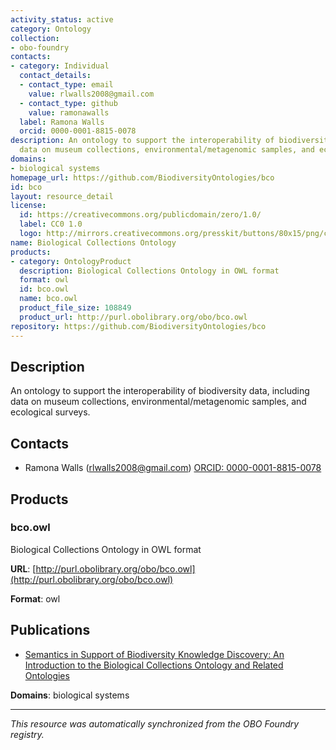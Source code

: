 ```yaml
---
activity_status: active
category: Ontology
collection:
- obo-foundry
contacts:
- category: Individual
  contact_details:
  - contact_type: email
    value: rlwalls2008@gmail.com
  - contact_type: github
    value: ramonawalls
  label: Ramona Walls
  orcid: 0000-0001-8815-0078
description: An ontology to support the interoperability of biodiversity data, including
  data on museum collections, environmental/metagenomic samples, and ecological surveys.
domains:
- biological systems
homepage_url: https://github.com/BiodiversityOntologies/bco
id: bco
layout: resource_detail
license:
  id: https://creativecommons.org/publicdomain/zero/1.0/
  label: CC0 1.0
  logo: http://mirrors.creativecommons.org/presskit/buttons/80x15/png/cc-zero.png
name: Biological Collections Ontology
products:
- category: OntologyProduct
  description: Biological Collections Ontology in OWL format
  format: owl
  id: bco.owl
  name: bco.owl
  product_file_size: 108849
  product_url: http://purl.obolibrary.org/obo/bco.owl
repository: https://github.com/BiodiversityOntologies/bco
---
```

## Description

An ontology to support the interoperability of biodiversity data, including data on museum collections, environmental/metagenomic samples, and ecological surveys.

## Contacts

- Ramona Walls (rlwalls2008@gmail.com) [ORCID: 0000-0001-8815-0078](https://orcid.org/0000-0001-8815-0078)

## Products

### bco.owl

Biological Collections Ontology in OWL format

**URL**: [http://purl.obolibrary.org/obo/bco.owl](http://purl.obolibrary.org/obo/bco.owl)

**Format**: owl

## Publications

- [Semantics in Support of Biodiversity Knowledge Discovery: An Introduction to the Biological Collections Ontology and Related Ontologies](https://doi.org/10.1371/journal.pone.0089606)

**Domains**: biological systems

---

*This resource was automatically synchronized from the OBO Foundry registry.*